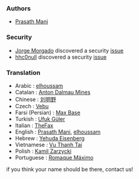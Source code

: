 ### Authors
* [Prasath Mani](https://github.com/prasathmani)
### Security
* [Jorge Morgado](https://github.com/jorgemorgado) discovered a security [issue](https://github.com/prasathmani/tinyfilemanager/issues/270)
* [hhc0null](https://github.com/hhc0null) discovered a security [issue](https://github.com/prasathmani/tinyfilemanager/issues/123)

### Translation

* Arabic : [elhoussam](https://github.com/elhoussam)
* Catalan : [Anton Dalmau Mines](https://github.com/adalmau)
* Chinese : [刘明野](https://github.com/liumingye)
* Czech : [Vebu](https://github.com/Vebu)
* Farsi (Persian) : [Max Base](https://github.com/BaseMax)
* Turkish : [Ufuk Güler](https://github.com/ufukguler)
* Italian : [TheFax](https://github.com/TheFax)
* English : [Prasath Mani](https://github.com/prasathmani), [elhoussam](https://github.com/elhoussam)
* Hebrew : [Yehuda Eisenberg](https://github.com/YehudaEi)
* Vietnamese : [Vu Thanh Tai](https://github.com/thanhtaivtt)
* Polish : [Kamil Zarzycki](https://github.com/hakersky)
* Portuguese : [Romaque Máximo](https://github.com/romaque)

if you think your name should be there, contact us!